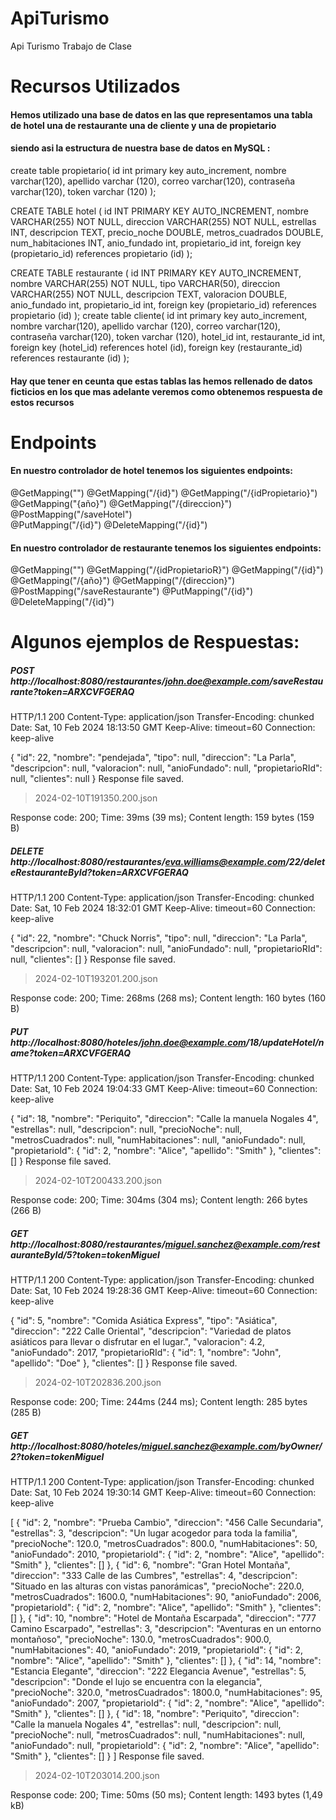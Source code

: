 # ApiTurismo
Api Turismo Trabajo de Clase
# Recursos Utilizados
#### Hemos utilizado una base de datos en las que representamos una tabla de hotel una de restaurante una de cliente y una de propietario
#### siendo asi la estructura de nuestra base de datos en MySQL :

create table propietario(
id int primary key auto_increment,
nombre varchar(120),
apellido varchar (120),
correo varchar(120),
contraseña varchar(120),
token varchar (120)
);

CREATE TABLE hotel (
    id INT PRIMARY KEY AUTO_INCREMENT,
    nombre VARCHAR(255) NOT NULL,
    direccion VARCHAR(255) NOT NULL,
    estrellas INT,
    descripcion TEXT,
    precio_noche DOUBLE,
    metros_cuadrados DOUBLE,
    num_habitaciones INT,
    anio_fundado int,
	propietario_id int,
	foreign key (propietario_id) references propietario (id)
);

CREATE TABLE restaurante (
    id INT PRIMARY KEY AUTO_INCREMENT,
    nombre VARCHAR(255) NOT NULL,
    tipo VARCHAR(50),
    direccion VARCHAR(255) NOT NULL,
    descripcion TEXT,
    valoracion DOUBLE,
    anio_fundado int,
    propietario_id int,
    foreign key (propietario_id) references propietario (id)
);
create table cliente(
id int primary key auto_increment,
nombre varchar(120),
apellido varchar (120),
correo varchar(120),
contraseña varchar(120),
token varchar (120),
hotel_id int,
restaurante_id int,
foreign key (hotel_id) references hotel (id),
foreign key (restaurante_id) references restaurante (id)
);
#### Hay que tener en ceunta que estas tablas las hemos rellenado de datos ficticios en los que mas adelante veremos como obtenemos respuesta de estos recursos
# Endpoints
#### En nuestro controlador de hotel tenemos los siguientes endpoints:
  @GetMapping("")
  @GetMapping("/{id}")
  @GetMapping("/{idPropietario}")
  @GetMapping("{año}")
  @GetMapping("/{direccion}")
  @PostMapping("/saveHotel")   
  @PutMapping("/{id}")
  @DeleteMapping("/{id}")
#### En nuestro controlador de restaurante tenemos los siguientes endpoints:
  @GetMapping("")
  @GetMapping("/{idPropietarioR}")
  @GetMapping("/{id}")
  @GetMapping("/{año}")
  @GetMapping("/{direccion}")
  @PostMapping("/saveRestaurante")
  @PutMapping("/{id}")
  @DeleteMapping("/{id}")

  # Algunos ejemplos de Respuestas:
  ##### POST http://localhost:8080/restaurantes/john.doe@example.com/saveRestaurante?token=ARXCVFGERAQ

HTTP/1.1 200 
Content-Type: application/json
Transfer-Encoding: chunked
Date: Sat, 10 Feb 2024 18:13:50 GMT
Keep-Alive: timeout=60
Connection: keep-alive

{
  "id": 22,
  "nombre": "pendejada",
  "tipo": null,
  "direccion": "La Parla",
  "descripcion": null,
  "valoracion": null,
  "anioFundado": null,
  "propietarioRId": null,
  "clientes": null
}
Response file saved.
> 2024-02-10T191350.200.json

Response code: 200; Time: 39ms (39 ms); Content length: 159 bytes (159 B)
##### DELETE http://localhost:8080/restaurantes/eva.williams@example.com/22/deleteRestauranteById?token=ARXCVFGERAQ

HTTP/1.1 200 
Content-Type: application/json
Transfer-Encoding: chunked
Date: Sat, 10 Feb 2024 18:32:01 GMT
Keep-Alive: timeout=60
Connection: keep-alive

{
  "id": 22,
  "nombre": "Chuck Norris",
  "tipo": null,
  "direccion": "La Parla",
  "descripcion": null,
  "valoracion": null,
  "anioFundado": null,
  "propietarioRId": null,
  "clientes": []
}
Response file saved.
> 2024-02-10T193201.200.json

Response code: 200; Time: 268ms (268 ms); Content length: 160 bytes (160 B)

##### PUT http://localhost:8080/hoteles/john.doe@example.com/18/updateHotel/name?token=ARXCVFGERAQ

HTTP/1.1 200 
Content-Type: application/json
Transfer-Encoding: chunked
Date: Sat, 10 Feb 2024 19:04:33 GMT
Keep-Alive: timeout=60
Connection: keep-alive

{
  "id": 18,
  "nombre": "Periquito",
  "direccion": "Calle la manuela Nogales 4",
  "estrellas": null,
  "descripcion": null,
  "precioNoche": null,
  "metrosCuadrados": null,
  "numHabitaciones": null,
  "anioFundado": null,
  "propietarioId": {
    "id": 2,
    "nombre": "Alice",
    "apellido": "Smith"
  },
  "clientes": []
}
Response file saved.
> 2024-02-10T200433.200.json

Response code: 200; Time: 304ms (304 ms); Content length: 266 bytes (266 B)

##### GET http://localhost:8080/restaurantes/miguel.sanchez@example.com/restauranteById/5?token=tokenMiguel

HTTP/1.1 200 
Content-Type: application/json
Transfer-Encoding: chunked
Date: Sat, 10 Feb 2024 19:28:36 GMT
Keep-Alive: timeout=60
Connection: keep-alive

{
  "id": 5,
  "nombre": "Comida Asiática Express",
  "tipo": "Asiática",
  "direccion": "222 Calle Oriental",
  "descripcion": "Variedad de platos asiáticos para llevar o disfrutar en el lugar.",
  "valoracion": 4.2,
  "anioFundado": 2017,
  "propietarioRId": {
    "id": 1,
    "nombre": "John",
    "apellido": "Doe"
  },
  "clientes": []
}
Response file saved.
> 2024-02-10T202836.200.json

Response code: 200; Time: 244ms (244 ms); Content length: 285 bytes (285 B)

##### GET http://localhost:8080/hoteles/miguel.sanchez@example.com/byOwner/2?token=tokenMiguel
HTTP/1.1 200 
Content-Type: application/json
Transfer-Encoding: chunked
Date: Sat, 10 Feb 2024 19:30:14 GMT
Keep-Alive: timeout=60
Connection: keep-alive

[
  {
    "id": 2,
    "nombre": "Prueba Cambio",
    "direccion": "456 Calle Secundaria",
    "estrellas": 3,
    "descripcion": "Un lugar acogedor para toda la familia",
    "precioNoche": 120.0,
    "metrosCuadrados": 800.0,
    "numHabitaciones": 50,
    "anioFundado": 2010,
    "propietarioId": {
      "id": 2,
      "nombre": "Alice",
      "apellido": "Smith"
    },
    "clientes": []
  },
  {
    "id": 6,
    "nombre": "Gran Hotel Montaña",
    "direccion": "333 Calle de las Cumbres",
    "estrellas": 4,
    "descripcion": "Situado en las alturas con vistas panorámicas",
    "precioNoche": 220.0,
    "metrosCuadrados": 1600.0,
    "numHabitaciones": 90,
    "anioFundado": 2006,
    "propietarioId": {
      "id": 2,
      "nombre": "Alice",
      "apellido": "Smith"
    },
    "clientes": []
  },
  {
    "id": 10,
    "nombre": "Hotel de Montaña Escarpada",
    "direccion": "777 Camino Escarpado",
    "estrellas": 3,
    "descripcion": "Aventuras en un entorno montañoso",
    "precioNoche": 130.0,
    "metrosCuadrados": 900.0,
    "numHabitaciones": 40,
    "anioFundado": 2019,
    "propietarioId": {
      "id": 2,
      "nombre": "Alice",
      "apellido": "Smith"
    },
    "clientes": []
  },
  {
    "id": 14,
    "nombre": "Estancia Elegante",
    "direccion": "222 Elegancia Avenue",
    "estrellas": 5,
    "descripcion": "Donde el lujo se encuentra con la elegancia",
    "precioNoche": 320.0,
    "metrosCuadrados": 1800.0,
    "numHabitaciones": 95,
    "anioFundado": 2007,
    "propietarioId": {
      "id": 2,
      "nombre": "Alice",
      "apellido": "Smith"
    },
    "clientes": []
  },
  {
    "id": 18,
    "nombre": "Periquito",
    "direccion": "Calle la manuela Nogales 4",
    "estrellas": null,
    "descripcion": null,
    "precioNoche": null,
    "metrosCuadrados": null,
    "numHabitaciones": null,
    "anioFundado": null,
    "propietarioId": {
      "id": 2,
      "nombre": "Alice",
      "apellido": "Smith"
    },
    "clientes": []
  }
]
Response file saved.
> 2024-02-10T203014.200.json

Response code: 200; Time: 50ms (50 ms); Content length: 1493 bytes (1,49 kB)
  
